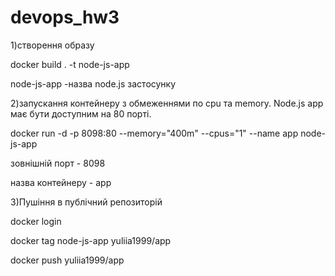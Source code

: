 # devops_hw3


1)створення образу 

docker build . -t node-js-app 

node-js-app -назва node.js застосунку

2)запускання контейнеру з обмеженнями по cpu та memory. Node.js app має бути доступним на 80 порті.

docker run -d -p 8098:80 --memory="400m" --cpus="1" --name app node-js-app

зовнішній порт - 8098

назва контейнеру - app

3)Пушіння в публічний репозиторій

docker login

docker tag node-js-app yuliia1999/app

docker push yuliia1999/app

